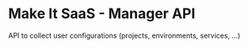 # Make It SaaS - Manager API

API to collect user configurations (projects, environments, services, ...)
